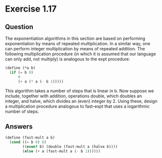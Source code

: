 # Exercise 1.17

## Question

The exponentiation algorithms in this section are based on performing exponentiation by means of repeated multiplication. In a similar way, one can perform integer multiplication by means of repeated addition. The following multiplication procedure (in which it is assumed that our language can only add, not multiply) is analogous to the expt procedure:

```scheme
(define (*a b)
  (if (= b 0)
      0
      (+ a (* a (- b 1)))))
```

This algorithm takes a number of steps that is linear in b. Now suppose we include, together with addition, operations double, which doubles an integer, and halve, which divides an (even) integer by 2. Using these, design a multiplication procedure analogous to fast-expt that uses a logarithmic number of steps.

## Answers

```scheme
(define (fast-mult a b)
  (cond ((= b 0) 0)
        ((even? b) (double (fast-mult a (halve b))))
        (else (+ a (fast-mult a (- b 1))))))
```
